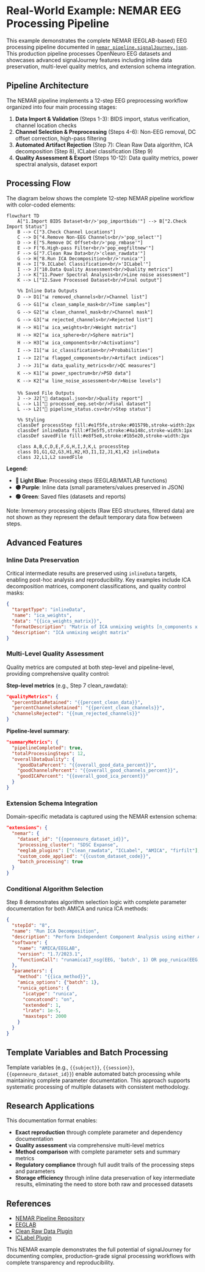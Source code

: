 # Real-World Example: NEMAR EEG Processing Pipeline

This example demonstrates the complete NEMAR (EEGLAB-based) EEG processing pipeline documented in [`nemar_pipeline.signalJourney.json`](./nemar_pipeline.signalJourney.json). This production pipeline processes OpenNeuro EEG datasets and showcases advanced signalJourney features including inline data preservation, multi-level quality metrics, and extension schema integration.

## Pipeline Architecture

The NEMAR pipeline implements a 12-step EEG preprocessing workflow organized into four main processing stages:

1. **Data Import & Validation** (Steps 1-3): BIDS import, status verification, channel location checks
2. **Channel Selection & Preprocessing** (Steps 4-6): Non-EEG removal, DC offset correction, high-pass filtering  
3. **Automated Artifact Rejection** (Step 7): Clean Raw Data algorithm, ICA decomposition (Step 8), ICLabel classification (Step 9)
4. **Quality Assessment & Export** (Steps 10-12): Data quality metrics, power spectral analysis, dataset export

## Processing Flow

The diagram below shows the complete 12-step NEMAR pipeline workflow with color-coded elements:

```mermaid
flowchart TD
    A["1.Import BIDS Dataset<br/>'pop_importbids'"] --> B["2.Check Import Status"]
    B --> C["3.Check Channel Locations"]
    C --> D["4.Remove Non-EEG Channels<br/>'pop_select'"]
    D --> E["5.Remove DC Offset<br/>'pop_rmbase'"]
    E --> F["6.High-pass Filter<br/>'pop_eegfiltnew'"]
    F --> G["7.Clean Raw Data<br/>'clean_rawdata'"]
    G --> H["8.Run ICA Decomposition<br/>'runica'"]
    H --> I["9.ICLabel Classification<br/>'ICLabel'"]
    I --> J["10.Data Quality Assessment<br/>Quality metrics"]
    J --> K["11.Power Spectral Analysis<br/>Line noise assessment"]
    K --> L["12.Save Processed Dataset<br/>Final output"]

    %% Inline Data Outputs
    D --> D1["📊 removed_channels<br/>Channel list"]
    G --> G1["📊 clean_sample_mask<br/>Time samples"]
    G --> G2["📊 clean_channel_mask<br/>Channel mask"]
    G --> G3["📊 rejected_channels<br/>Rejected list"]
    H --> H1["📊 ica_weights<br/>Weight matrix"]
    H --> H2["📊 ica_sphere<br/>Sphere matrix"]
    H --> H3["📊 ica_components<br/>Activations"]
    I --> I1["📊 ic_classification<br/>Probabilities"]
    I --> I2["📊 flagged_components<br/>Artifact indices"]
    J --> J1["📊 data_quality_metrics<br/>QC measures"]
    K --> K1["📊 power_spectrum<br/>PSD data"]
    K --> K2["📊 line_noise_assessment<br/>Noise levels"]

    %% Saved File Outputs
    J --> J2["💾 dataqual.json<br/>Quality report"]
    L --> L1["💾 processed_eeg.set<br/>Final dataset"]
    L --> L2["💾 pipeline_status.csv<br/>Step status"]

    %% Styling
    classDef processStep fill:#e1f5fe,stroke:#01579b,stroke-width:2px
    classDef inlineData fill:#f3e5f5,stroke:#4a148c,stroke-width:1px
    classDef savedFile fill:#e8f5e8,stroke:#1b5e20,stroke-width:2px

    class A,B,C,D,E,F,G,H,I,J,K,L processStep
    class D1,G1,G2,G3,H1,H2,H3,I1,I2,J1,K1,K2 inlineData
    class J2,L1,L2 savedFile
```

**Legend:**
- **🔵 Light Blue**: Processing steps (EEGLAB/MATLAB functions)
- **🟣 Purple**: Inline data (small parameters/values preserved in JSON)
- **🟢 Green**: Saved files (datasets and reports)

Note: Inmemory processing objects (Raw EEG structures, filtered data) are not shown as they represent the default temporary data flow between steps.

## Advanced Features

### Inline Data Preservation

Critical intermediate results are preserved using `inlineData` targets, enabling post-hoc analysis and reproducibility. Key examples include ICA decomposition matrices, component classifications, and quality control masks:

```json
{
  "targetType": "inlineData",
  "name": "ica_weights",
  "data": "{{ica_weights_matrix}}",
  "formatDescription": "Matrix of ICA unmixing weights [n_components x n_channels]",
  "description": "ICA unmixing weight matrix"
}
```

### Multi-Level Quality Assessment

Quality metrics are computed at both step-level and pipeline-level, providing comprehensive quality control:

**Step-level metrics** (e.g., Step 7 clean_rawdata):
```json
"qualityMetrics": {
  "percentDataRetained": "{{percent_clean_data}}",
  "percentChannelsRetained": "{{percent_clean_channels}}",
  "channelsRejected": "{{num_rejected_channels}}"
}
```

**Pipeline-level summary**:
```json
"summaryMetrics": {
  "pipelineCompleted": true,
  "totalProcessingSteps": 12,
  "overallDataQuality": {
    "goodDataPercent": "{{overall_good_data_percent}}",
    "goodChannelsPercent": "{{overall_good_channels_percent}}",
    "goodICAPercent": "{{overall_good_ica_percent}}"
  }
}
```

### Extension Schema Integration

Domain-specific metadata is captured using the NEMAR extension schema:

```json
"extensions": {
  "nemar": {
    "dataset_id": "{{openneuro_dataset_id}}",
    "processing_cluster": "SDSC Expanse",
    "eeglab_plugins": ["clean_rawdata", "ICLabel", "AMICA", "firfilt"],
    "custom_code_applied": "{{custom_dataset_code}}",
    "batch_processing": true
  }
}
```

### Conditional Algorithm Selection

Step 8 demonstrates algorithm selection logic with complete parameter documentation for both AMICA and runica ICA methods:

```json
{
  "stepId": "8",
  "name": "Run ICA Decomposition",
  "description": "Perform Independent Component Analysis using either AMICA (if >=5 channels) or extended Infomax ICA",
  "software": {
    "name": "AMICA/EEGLAB",
    "version": "1.7/2023.1", 
    "functionCall": "runamica17_nsg(EEG, 'batch', 1) OR pop_runica(EEG, 'icatype', 'runica', 'extended', 1)"
  },
  "parameters": {
    "method": "{{ica_method}}",
    "amica_options": {"batch": 1},
    "runica_options": {
      "icatype": "runica",
      "concatcond": "on", 
      "extended": 1,
      "lrate": 1e-5,
      "maxsteps": 2000
    }
  }
}
```

## Template Variables and Batch Processing

Template variables (e.g., `{{subject}}`, `{{session}}`, `{{openneuro_dataset_id}}`) enable automated batch processing while maintaining complete parameter documentation. This approach supports systematic processing of multiple datasets with consistent methodology.

## Research Applications

This documentation format enables:

- **Exact reproduction** through complete parameter and dependency documentation
- **Quality assessment** via comprehensive multi-level metrics
- **Method comparison** with complete parameter sets and summary metrics
- **Regulatory compliance** through full audit trails of the processing steps and parameters
- **Storage efficiency** through inline data preservation of key intermediate results, eliminating the need to store both raw and processed datasets

## References

- [NEMAR Pipeline Repository](https://github.com/sccn/NEMAR-pipeline)
- [EEGLAB](https://sccn.ucsd.edu/eeglab/)
- [Clean Raw Data Plugin](https://github.com/sccn/clean_rawdata)
- [ICLabel Plugin](https://github.com/sccn/ICLabel)

This NEMAR example demonstrates the full potential of signalJourney for documenting complex, production-grade signal processing workflows with complete transparency and reproducibility. 